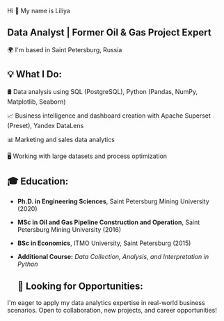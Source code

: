 Hi 👋 My name is Liliya


Data Analyst | Former Oil & Gas Project Expert
------------
🌍 I'm based in Saint Petersburg, Russia

  ## 💡 What I Do:
🛢️ Data analysis using SQL (PostgreSQL), Python (Pandas, NumPy, Matplotlib, Seaborn)

📈 Business intelligence and dashboard creation with Apache Superset (Preset), Yandex DataLens

📊 Marketing and sales data analytics

🖥️ Working with large datasets and process optimization

  ## 🎓 Education:
- **Ph.D. in Engineering Sciences**, Saint Petersburg Mining University (2020)  
- **MSc in Oil and Gas Pipeline Construction and Operation**, Saint Petersburg Mining University (2016)
- **BSc in Economics**, ITMO University, Saint Petersburg (2015)
- **Additional Course:** *Data Collection, Analysis, and Interpretation in Python* 

  ## 🚀 Looking for Opportunities:
I'm eager to apply my data analytics expertise in real-world business scenarios. Open to collaboration, new projects, and career opportunities!
